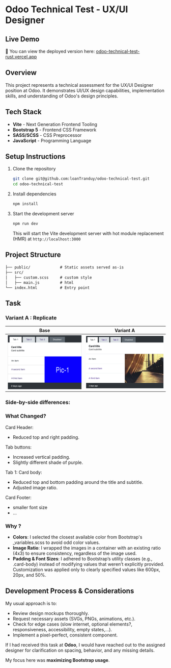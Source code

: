 # Odoo Technical Test - UX/UI Designer

## Live Demo

🚀 You can view the deployed version
here: <a href="https://odoo-technical-test-rust.vercel.app/" target="_blank">odoo-technical-test-rust.vercel.app</a>

## Overview

This project represents a technical assessment for the UX/UI Designer position at Odoo. It demonstrates UI/UX design
capabilities, implementation skills, and understanding of Odoo's design principles.

## Tech Stack

- **Vite** - Next Generation Frontend Tooling
- **Bootstrap 5** - Frontend CSS Framework
- **SASS/SCSS** - CSS Preprocessor
- **JavaScript** - Programming Language

## Setup Instructions

1. Clone the repository
    ```bash
    git clone git@github.com:loanTranduy/odoo-technical-test.git
    cd odoo-technical-test
    ```
2. Install dependencies
    ```bash
    npm install
    ```
3. Start the development server
    ```bash
    npm run dev
    ```
   This will start the Vite development server with hot module replacement (HMR) at `http://localhost:3000`

## Project Structure

```
├── public/             # Static assets served as-is
├── src/
│   ├── custom.scss     # custom style
│   ├── main.js         # html
└── index.html          # Entry point
```

## Task

### Variant A : Replicate

| Base                         | Variant A                        |
|------------------------------|----------------------------------|
| ![Before](./assets/base.png) | ![After](./assets/variant-a.png) |

### Side-by-side differences:

### What Changed?

Card Header:

- Reduced top and right padding.

Tab buttons:

- Increased vertical padding.
- Slightly different shade of purple.

Tab 1: Card body:

- Reduced top and bottom padding around the title and subtitle.
- Adjusted image ratio.

Card Footer:

- smaller font size
- ...

### Why ?

- **Colors**: I selected the closest available color from Bootstrap's _variables.scss to avoid odd color values.
- **Image Ratio**: I wrapped the images in a container with an existing ratio (4x3) to ensure consistency, regardless of
  the
  image used.
- **Padding & Font Sizes**: I adhered to Bootstrap’s utility classes (e.g., .card-body) instead of modifying values that
  weren’t explicitly provided. Customization was applied only to clearly specified values like 600px, 20px, and 50%.

## Development Process & Considerations

My usual approach is to:

- Review design mockups thoroughly.
- Request necessary assets (SVGs, PNGs, animations, etc.).
- Check for edge cases (slow internet, optional elements?, responsiveness, accessibility, empty states,...).
- Implement a pixel-perfect, consistent component.

If I had received this task at **Odoo**, I would have reached out to the assigned designer for clarification on spacing,
behavior, and any missing details.

My focus here was **maximizing Bootstrap usage**.
